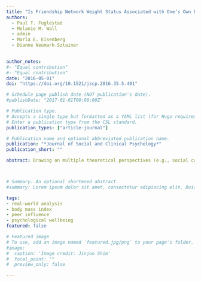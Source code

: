 ```yaml
---
title: "Is Friendship Network Weight Status Associated with One’s Own Psychological Well-being? It Depends on One’s Own Weight Status" 
authors:
  - Paul T. Fuglestad
  - Melanie M. Wall
  - admin
  - Marla E. Eisenberg
  - Dianne Neumark-Sztainer
  

author_notes:
#- "Equal contribution"
#- "Equal contribution"
date: "2016-05-01"
doi: "https://doi.org/10.1521/jscp.2016.35.5.401"

# Schedule page publish date (NOT publication's date).
#publishDate: "2017-01-01T00:00:00Z"

# Publication type.
# Accepts a single type but formatted as a YAML list (for Hugo requirements).
# Enter a publication type from the CSL standard.
publication_types: ["article-journal"]

# Publication name and optional abbreviated publication name.
publication: "*Journal of Social and Clinical Psychology*"
publication_short: ""

abstract: Drawing on multiple theoretical perspectives (e.g., social comparison theory, reward theory, evolutionary theory), the present research examined the relations of self and friendship network weight status to body satisfaction, self-esteem, and depression. A diverse, population-based sample of adolescents completed measures of well-being and were measured for height and weight. Boys had greater self-esteem if their male friendship networks’ weight status mismatched, versus matched, their own weight status (d = .23). Conversely, boys had greater body satisfaction if their female friendship networks’ weight status matched, versus mismatched, their own weight status (d = .18). For girls, the relations of male and female friendship networks’ weight status with well-being did not vary by one’s own weight status. Evolutionary theory appears to best explain the observed patter of results, and clinicians may want to consider friends’ weight status when dealing with adolescents’ body satisfaction issues.



# Summary. An optional shortened abstract.
#summary: Lorem ipsum dolor sit amet, consectetur adipiscing elit. Duis posuere tellus ac convallis placerat. Proin tincidunt magna sed ex sollicitudin condimentum.

tags: 
- real-world analysis
- body mass index
- peer influence
- psychological wellbeing
featured: false

# Featured image
# To use, add an image named `featured.jpg/png` to your page's folder. 
#image:
#  caption: 'Image credit: Jinjoo Shim'
#  focal_point: ""
#  preview_only: false

---
```

